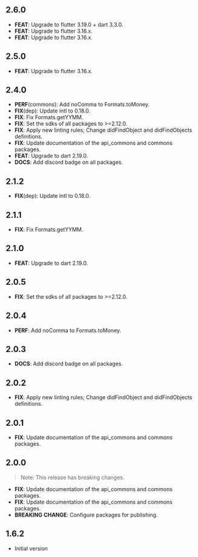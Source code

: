 ## 2.6.0

 - **FEAT**: Upgrade to flutter 3.19.0 + dart 3.3.0.
 - **FEAT**: Upgrade to flutter 3.16.x.
 - **FEAT**: Upgrade to flutter 3.16.x.

## 2.5.0

 - **FEAT**: Upgrade to flutter 3.16.x.

## 2.4.0

 - **PERF**(commons): Add noComma to Formats.toMoney.
 - **FIX**(dep): Update intl to 0.18.0.
 - **FIX**: Fix Formats.getYYMM.
 - **FIX**: Set the sdks of all packages to >=2.12.0.
 - **FIX**: Apply new linting rules; Change didFindObject and didFindObjects definitions.
 - **FIX**: Update documentation of the api_commons and commons packages.
 - **FEAT**: Upgrade to dart 2.19.0.
 - **DOCS**: Add discord badge on all packages.

## 2.1.2

 - **FIX**(dep): Update intl to 0.18.0.

## 2.1.1

 - **FIX**: Fix Formats.getYYMM.

## 2.1.0

 - **FEAT**: Upgrade to dart 2.19.0.

## 2.0.5

 - **FIX**: Set the sdks of all packages to >=2.12.0.

## 2.0.4

 - **PERF**: Add noComma to Formats.toMoney.

## 2.0.3

 - **DOCS**: Add discord badge on all packages.

## 2.0.2

 - **FIX**: Apply new linting rules; Change didFindObject and didFindObjects definitions.

## 2.0.1

 - **FIX**: Update documentation of the api_commons and commons packages.

## 2.0.0

> Note: This release has breaking changes.

 - **FIX**: Update documentation of the api_commons and commons packages.
 - **FIX**: Update documentation of the api_commons and commons packages.
 - **BREAKING** **CHANGE**: Configure packages for publishing.

## 1.6.2

- Initial version
